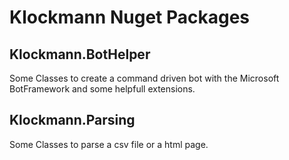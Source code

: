 # Klockmann Nuget Packages

## Klockmann.BotHelper

Some Classes to create a command driven bot with the Microsoft BotFramework and some helpfull extensions.

## Klockmann.Parsing

Some Classes to parse a csv file or a html page.